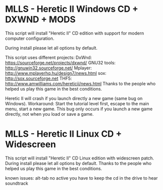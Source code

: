# MLLS - Heretic II Windows CD + DXWND + MODS

This script will install "Heretic II" CD edition with support for modern computer configuration.

During install please let all options by default.

This script uses different projects:
DxWnd: https://sourceforge.net/projects/dxwnd/
GNU32 tools: http://gnuwin32.sourceforge.net/
Mplayer: http://www.mplayerhq.hu/design7/news.html
sox: http://sox.sourceforge.net
THF5: http://www.amwilliams.com/hereticii/news.html
Thanks to the people who helped us play this game in the best conditions.

Heretic II will crash if you launch directly a new game (same bug on Windows).
Workaround: Start the tutorial level first, escape to the main menu, start a new game.
This bug only occurs if you launch a new game directly, not when you load or save a game.

# MLLS - Heretic II Linux CD + Widescreen

This script will install "Heretic II" CD Linux edition with widescreen patch.
During install please let all options by default.
Thanks to the people who helped us play this game in the best conditions.

known issues:
alt-tab no active
you have to keep the cd in the drive to hear soundtrack
